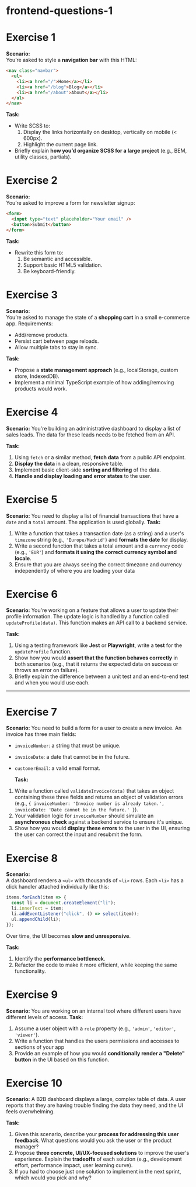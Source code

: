 # frontend-questions-1
# Exercise 1 
**Scenario:**  
You’re asked to style a **navigation bar** with this HTML:  
```html
<nav class="navbar">
  <ul>
    <li><a href="/">Home</a></li>
    <li><a href="/blog">Blog</a></li>
    <li><a href="/about">About</a></li>
  </ul>
</nav>
```
**Task:**  
- Write SCSS to:  
  1. Display the links horizontally on desktop, vertically on mobile (< 600px).  
  2. Highlight the current page link.  
- Briefly explain **how you’d organize SCSS for a large project** (e.g., BEM, utility classes, partials).

# Exercise 2 
**Scenario:**  
You’re asked to improve a form for newsletter signup:  
```html
<form>
  <input type="text" placeholder="Your email" />
  <button>Submit</button>
</form>
```  
**Task:**  
- Rewrite this form to:  
  1. Be semantic and accessible.  
  2. Support basic HTML5 validation.  
  3. Be keyboard-friendly.
 
# Exercise 3 
**Scenario:**  
You’re asked to manage the state of a **shopping cart** in a small e-commerce app. Requirements:  
- Add/remove products.  
- Persist cart between page reloads.  
- Allow multiple tabs to stay in sync.  

**Task:**  
- Propose a **state management approach** (e.g., localStorage, custom store, IndexedDB).  
- Implement a minimal TypeScript example of how adding/removing products would work.  

# Exercise 4 

**Scenario:**
You're building an administrative dashboard to display a list of sales leads. The data for these leads needs to be fetched from an API.

**Task:**

1.  Using `fetch` or a similar method, **fetch data** from a public API endpoint.
2.  **Display the data** in a clean, responsive table.
3.  Implement basic client-side **sorting and filtering** of the data.
4.  **Handle and display loading and error states** to the user.

# Exercise 5 

**Scenario:**
You need to display a list of financial transactions that have a `date` and a `total` amount. The application is used globally.
**Task:**

1.  Write a function that takes a transaction date (as a string) and a user's `timezone` string (e.g., `'Europe/Madrid'`) and **formats the date** for display.
2.  Write a second function that takes a total amount and a `currency` code (e.g., `'EUR'`) and **formats it using the correct currency symbol and locale**.
3.  Ensure that you are always seeing the correct timezone and currency independently of where you are loading your data

# Exercise 6 
**Scenario:**
You're working on a feature that allows a user to update their profile information. The update logic is handled by a function called `updateProfile(data)`. This function makes an API call to a backend service.

**Task:**
1. Using a testing framework like **Jest** or **Playwright**, write a **test** for the `updateProfile` function.
2. Show how you would **assert that the function behaves correctly** in both scenarios (e.g., that it returns the expected data on success or throws an error on failure).
3. Briefly explain the difference between a unit test and an end-to-end test and when you would use each.
  

***

# Exercise 7 
**Scenario:**
You need to build a form for a user to create a new invoice. An invoice has three main fields:
* `invoiceNumber`: a string that must be unique.
* `invoiceDate`: a date that cannot be in the future.
* `customerEmail`: a valid email format.


  **Task:**
1. Write a function called `validateInvoice(data)` that takes an object containing these three fields and returns an object of validation errors (e.g., `{ invoiceNumber: 'Invoice number is already taken.', invoiceDate: 'Date cannot be in the future.' }`).
2. Your validation logic for `invoiceNumber` should simulate an **asynchronous check** against a backend service to ensure it's unique.
3. Show how you would **display these errors** to the user in the UI, ensuring the user can correct the input and resubmit the form.

# Exercise 8 
**Scenario:**  
A dashboard renders a `<ul>` with thousands of `<li>` rows. Each `<li>` has a click handler attached individually like this:
```ts
items.forEach(item => {
  const li = document.createElement("li");
  li.innerText = item;
  li.addEventListener("click", () => select(item));
  ul.appendChild(li);
});
```  

Over time, the UI becomes **slow and unresponsive**.

**Task:**
1. Identify the **performance bottleneck**.
2. Refactor the code to make it more efficient, while keeping the same functionality.

# Exercise 9 

**Scenario:**
You are working on an internal tool where different users have different levels of access.
**Task:**

1.  Assume a user object with a `role` property (e.g., `'admin'`, `'editor'`, `'viewer'`).
2.  Write a function that handles the users permissions and accesses to sections of your app
3.  Provide an example of how you would **conditionally render a "Delete" button** in the UI based on this function.

# Exercise 10 
**Scenario:**
A B2B dashboard displays a large, complex table of data. A user reports that they are having trouble finding the data they need, and the UI feels overwhelming.

**Task:**
1. Given this scenario, describe your **process for addressing this user feedback**. What questions would you ask the user or the product manager?
2. Propose **three concrete, UI/UX-focused solutions** to improve the user's experience. Explain the **tradeoffs** of each solution (e.g., development effort, performance impact, user learning curve).
3. If you had to choose just one solution to implement in the next sprint, which would you pick and why?
